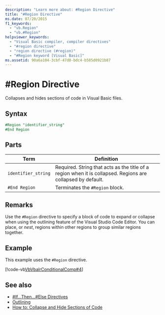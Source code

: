 ```yaml
---
description: "Learn more about: #Region Directive"
title: "#Region Directive"
ms.date: 07/20/2015
f1_keywords: 
  - "vb.Region"
  - "vb.#Region"
helpviewer_keywords: 
  - "Visual Basic compiler, compiler directives"
  - "#region directive"
  - "region directive (#region)"
  - "#Region keyword [Visual Basic]"
ms.assetid: 90a6a104-3cbf-47d0-bdc4-b585d0921b87
---
```

# #Region Directive

Collapses and hides sections of code in Visual Basic files.  
  
## Syntax  

```vb
#Region "identifier_string"  
#End Region  
```  
  
## Parts  
  
|Term|Definition|  
|---|---|  
|`identifier_string`|Required. String that acts as the title of a region when it is collapsed. Regions are collapsed by default.|  
|`#End Region`|Terminates the `#Region` block.|  
  
## Remarks  

 Use the `#Region` directive to specify a block of code to expand or collapse when using the outlining feature of the Visual Studio Code Editor. You can place, or *nest*, regions within other regions to group similar regions together.  
  
## Example  

 This example uses the `#Region` directive.  
  
 [!code-vb[VbVbalrConditionalComp#4](~/samples/snippets/visualbasic/VS_Snippets_VBCSharp/VbVbalrConditionalComp/VB/Class1.vb#4)]  
  
## See also

- [#If...Then...#Else Directives](if-then-else-directives.md)
- [Outlining](/visualstudio/ide/outlining)
- [How to: Collapse and Hide Sections of Code](../../programming-guide/program-structure/how-to-collapse-and-hide-sections-of-code.md)
